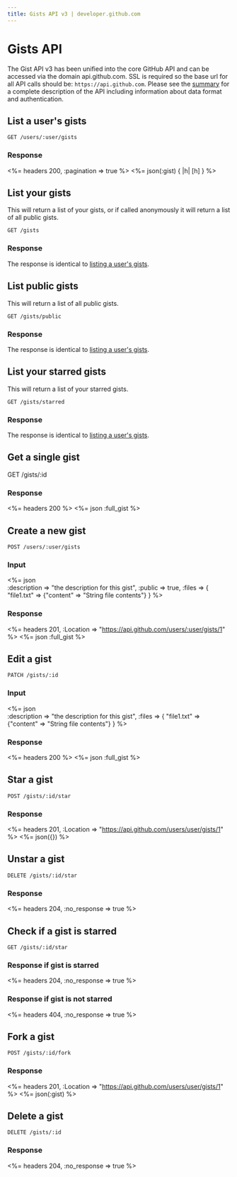 ```yaml
---
title: Gists API v3 | developer.github.com
---
```


# Gists API

The Gist API v3 has been unified into the core GitHub API and can be
accessed via the domain api.github.com. SSL is required so the base url
for all API calls should be: `https://api.github.com`.
Please see the [summary](/v3/) for a complete description of the API
including information about data format and authentication.

## List a user's gists

    GET /users/:user/gists

### Response

<%= headers 200, :pagination => true %>
<%= json(:gist) { |h| [h] } %>

## List your gists
This will return a list of your gists, or if called anonymously it will
return a list of all public gists.

    GET /gists

### Response
The response is identical to [listing a user's gists](#list-a-users-gists).

## List public gists
This will return a list of all public gists.

    GET /gists/public

### Response
The response is identical to [listing a user's gists](#list-a-users-gists).

## List your starred gists
This will return a list of your starred gists.

    GET /gists/starred

### Response
The response is identical to [listing a user's gists](#list-a-users-gists).

## Get a single gist

   GET /gists/:id

### Response

<%= headers 200 %>
<%= json :full_gist %>

## Create a new gist

    POST /users/:user/gists

### Input

<%= json \
  :description => "the description for this gist",
  :public      => true,
  :files => {
    "file1.txt" => {"content" => "String file contents"}
  } %>

### Response

<%= headers 201,
      :Location => "https://api.github.com/users/:user/gists/1" %>
<%= json :full_gist %>

## Edit a gist

    PATCH /gists/:id

### Input

<%= json \
  :description => "the description for this gist",
  :files => {
    "file1.txt" => {"content" => "String file contents"}
  } %>

### Response

<%= headers 200 %>
<%= json :full_gist %>

## Star a gist

    POST /gists/:id/star

### Response

<%= headers 201,
      :Location => "https://api.github.com/users/user/gists/1" %>
<%= json({}) %>

## Unstar a gist

    DELETE /gists/:id/star

### Response

<%= headers 204, :no_response => true %>

## Check if a gist is starred

    GET /gists/:id/star

### Response if gist is starred

<%= headers 204, :no_response => true %>

### Response if gist is not starred

<%= headers 404, :no_response => true %>

## Fork a gist

    POST /gists/:id/fork

### Response

<%= headers 201,
      :Location => "https://api.github.com/users/user/gists/1" %>
<%= json(:gist) %>

## Delete a gist

    DELETE /gists/:id

### Response

<%= headers 204, :no_response => true %>

